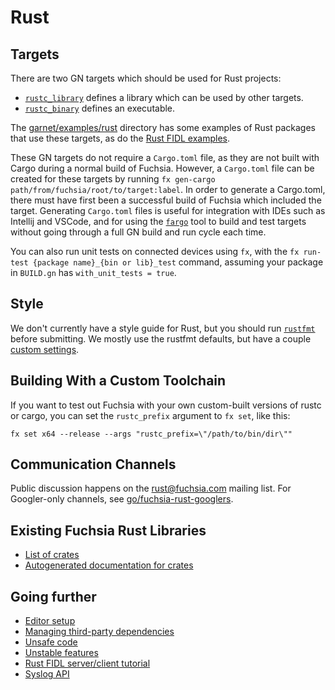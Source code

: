 # Rust

## Targets

There are two GN targets which should be used for Rust projects:
- [`rustc_library`][target-library-rustc] defines a library which can be used
  by other targets.
- [`rustc_binary`][target-binary-rustc] defines an executable.

The [garnet/examples/rust][rust-examples] directory has some examples of Rust
packages that use these targets, as do the [Rust FIDL examples][fidl-tutorial].

These GN targets do not require a `Cargo.toml` file, as they are not built with
Cargo during a normal build of Fuchsia. However, a `Cargo.toml` file can be
created for these targets by running
`fx gen-cargo path/from/fuchsia/root/to/target:label`. In order to generate a
Cargo.toml, there must have first been a successful build of Fuchsia which
included the target. Generating `Cargo.toml` files is useful for integration with
IDEs such as Intellij and VSCode, and for using the [`fargo`][fargo] tool to build
and test targets without going through a full GN build and run cycle each time.

You can also run unit tests on connected devices using `fx`, with the
`fx run-test {package name}_{bin or lib}_test` command, assuming your
package in `BUILD.gn` has `with_unit_tests = true`.

## Style

We don't currently have a style guide for Rust, but you should
run [`rustfmt`][rustfmt-install] before submitting. We mostly use the rustfmt
defaults, but have a couple [custom settings][rustfmt-toml].

## Building With a Custom Toolchain

If you want to test out Fuchsia with your own custom-built versions of rustc or cargo,
you can set the `rustc_prefix` argument to `fx set`, like this:

```
fx set x64 --release --args "rustc_prefix=\"/path/to/bin/dir\""
```

## Communication Channels

Public discussion happens on the [rust@fuchsia.com] mailing list.
For Googler-only channels, see [go/fuchsia-rust-googlers].

## Existing Fuchsia Rust Libraries

- [List of crates](crates.md)
- [Autogenerated documentation for crates](https://fuchsia-docs.firebaseapp.com)

## Going further

- [Editor setup](editors.md)
- [Managing third-party dependencies](third_party.md)
- [Unsafe code](unsafe.md)
- [Unstable features](unstable.md)
- [Rust FIDL server/client tutorial][fidl-tutorial]
- [Syslog API](syslog.md)

[target-library-rustc]: https://fuchsia.googlesource.com/build/+/master/rust/rustc_library.gni "Rust library"
[target-binary-rustc]: https://fuchsia.googlesource.com/build/+/master/rust/rustc_binary.gni "Rust binary"
[rust-examples]: https://fuchsia.googlesource.com/garnet/+/master/examples/rust/
[fargo]: https://fuchsia.googlesource.com/fargo
[rustfmt-install]: https://github.com/rust-lang-nursery/rustfmt#quick-start
[rustfmt-toml]: https://fuchsia.googlesource.com/garnet/+/master/rustfmt.toml
[fidl-tutorial]: https://fuchsia.googlesource.com/docs/+/HEAD/development/languages/fidl/tutorial/README.md#server-in-rust
[rust@fuchsia.com]: https://groups.google.com/a/fuchsia.com/forum/#!forum/rust-fuchsia
[go/fuchsia-rust-googlers]: https://goto.google.com/fuchsia-rust-googlers
